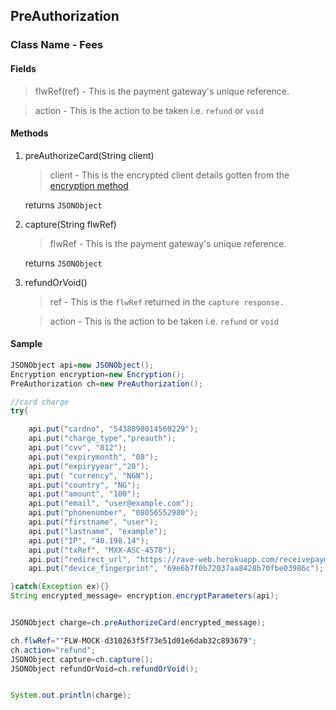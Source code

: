 ## PreAuthorization

### Class Name - Fees

 
#### Fields
 >flwRef(ref) - This is the payment gateway's unique reference.
 
 >action - This is the action to be taken i.e. `refund` or `void`
#### Methods
1. preAuthorizeCard(String client)

    >client - This is the encrypted client details gotten from the [encryption method](ENCRYPTION.md)

    returns `JSONObject`
    
2. capture(String flwRef)
    >flwRef - This is the payment gateway's unique reference.
    
    returns `JSONObject`
    

3. refundOrVoid()

    >ref - This is the `flwRef` returned in the `capture response.`
    
    >action - This is the action to be taken i.e. `refund` or `void`
 
 
#### Sample

```java
JSONObject api=new JSONObject();
Encryption encryption=new Encryption();
PreAuthorization ch=new PreAuthorization();

//card charge
try{

    api.put("cardno", "5438898014560229");
    api.put("charge_type","preauth");
    api.put("cvv", "812");
    api.put("expirymonth", "08");
    api.put("expiryyear","20");
    api.put( "currency", "NGN");
    api.put("country", "NG");
    api.put("amount", "100");
    api.put("email", "user@example.com");
    api.put("phonenumber", "08056552980");
    api.put("firstname", "user");
    api.put("lastname", "example");
    api.put("IP", "40.198.14");
    api.put("txRef", "MXX-ASC-4578");
    api.put("redirect_url", "https://rave-web.herokuapp.com/receivepayment");
    api.put("device_fingerprint", "69e6b7f0b72037aa8428b70fbe03986c");

}catch(Exception ex){}
String encrypted_message= encryption.encryptParameters(api);


JSONObject charge=ch.preAuthorizeCard(encrypted_message);

ch.flwRef=""FLW-MOCK-d310263f5f73e51d01e6dab32c893679";
ch.action="refund";
JSONObject capture=ch.capture();
JSONObject refundOrVoid=ch.refundOrVoid();


System.out.println(charge);
```


